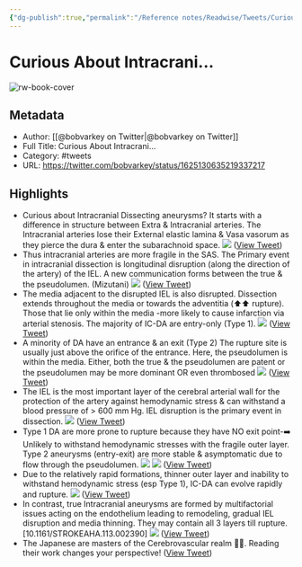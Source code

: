 ```yaml
---
{"dg-publish":true,"permalink":"/Reference notes/Readwise/Tweets/Curious About Intracrani.../"}
---
```


# Curious About Intracrani...

![rw-book-cover](https://pbs.twimg.com/profile_images/1535461906093223936/1VRYVJJq.jpg)

## Metadata
- Author: [[@bobvarkey on Twitter\|@bobvarkey on Twitter]]
- Full Title: Curious About Intracrani...
- Category: #tweets
- URL: https://twitter.com/bobvarkey/status/1625130635219337217

## Highlights
- Curious about Intracranial Dissecting aneurysms? It starts with a difference in structure between Extra & Intracranial arteries. The Intracranial arteries lose their External elastic lamina & Vasa vasorum as they pierce the dura & enter the subarachnoid space. 
  ![](https://pbs.twimg.com/media/Fo2aRhuacAA2iFq.jpg) ([View Tweet](https://twitter.com/bobvarkey/status/1625130635219337217))
- Thus intracranial arteries are more fragile in the SAS. The Primary event in intracranial dissection is longitudinal disruption (along the direction of the artery) of the IEL. A new communication forms between the true & the pseudolumen. (Mizutani) 
  ![](https://pbs.twimg.com/media/Fo2a2t1XoAILpjJ.jpg) ([View Tweet](https://twitter.com/bobvarkey/status/1625130638826250249))
- The media adjacent to the disrupted IEL is also disrupted. Dissection extends throughout the media or towards the adventitia (⬆️⬆️ rupture). Those that lie only within the media -more likely to cause infarction via arterial stenosis. The majority of IC-DA are entry-only (Type 1). 
  ![](https://pbs.twimg.com/media/Fo2bI8YWYAQGLPI.jpg) ([View Tweet](https://twitter.com/bobvarkey/status/1625130642429349889))
- A minority of DA have an entrance & an exit (Type 2) The rupture site is usually just above the orifice of the entrance. Here, the pseudolumen is within the media. Either, both the true & the pseudolumen are patent or the pseudolumen may be more dominant OR even thrombosed 
  ![](https://pbs.twimg.com/media/Fo2bgMEXoAApSCu.jpg) ([View Tweet](https://twitter.com/bobvarkey/status/1625130646472466440))
- The IEL is the most important layer of the cerebral arterial wall for the protection of the artery against hemodynamic stress & can withstand a blood pressure of > 600 mm Hg. IEL disruption is the primary event in dissection. 
  ![](https://pbs.twimg.com/media/Fo2cTT6X0AEbAyK.jpg) ([View Tweet](https://twitter.com/bobvarkey/status/1625130651145089024))
- Type 1 DA are more prone to rupture because they have NO exit point-➡️ Unlikely to withstand hemodynamic stresses with the fragile outer layer. Type 2 aneurysms (entry-exit) are more stable & asymptomatic due to flow through the pseudolumen. 
  ![](https://pbs.twimg.com/media/Fo2cmZkacAA5pfp.jpg) 
  ![](https://pbs.twimg.com/media/Fo2cmaTWYAA6fPq.jpg) ([View Tweet](https://twitter.com/bobvarkey/status/1625130654831886336))
- Due to the relatively rapid formations, thinner outer layer and inability to withstand hemodynamic stress (esp Type 1), IC-DA can evolve rapidly and rupture. 
  ![](https://pbs.twimg.com/media/Fo2eC9aWIAIG1ZG.png) ([View Tweet](https://twitter.com/bobvarkey/status/1625130658518401024))
- In contrast, true Intracranial aneurysms are formed by multifactorial issues acting on the endothelium leading to remodeling, gradual IEL disruption and media thinning. They may contain all 3 layers till rupture. [10.1161/STROKEAHA.113.002390] 
  ![](https://pbs.twimg.com/media/Fo2dOWXWIAIsn_V.jpg) ([View Tweet](https://twitter.com/bobvarkey/status/1625130661982920705))
- The Japanese are masters of the Cerebrovascular realm 🙏🙏. Reading their work changes your perspective! ([View Tweet](https://twitter.com/bobvarkey/status/1625150244035104768))
